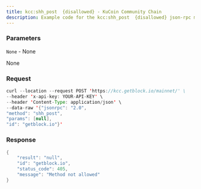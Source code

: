 ```yaml
---
title: kcc:shh_post  {disallowed} - KuCoin Community Chain
description: Example code for the kcc:shh_post  {disallowed} json-rpc method. Сomplete guide on how to use kcc:shh_post  {disallowed} json-rpc in GetBlock.io Web3 documentation.
---
```


### Parameters


`None` - None

None

### Request

``` java
curl --location --request POST 'https://kcc.getblock.io/mainnet/' \
--header 'x-api-key: YOUR-API-KEY' \
--header 'Content-Type: application/json' \
--data-raw '{"jsonrpc": "2.0",
"method": "shh_post",
"params": [null],
"id": "getblock.io"}'
```

###  Response

``` java
{
    "result": "null",
    "id": "getblock.io",
    "status_code": 405,
    "message": "Method not allowed"
}
```

